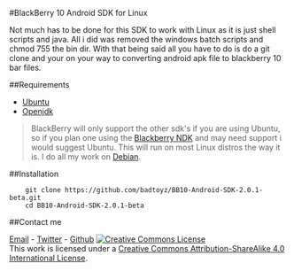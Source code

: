 #BlackBerry 10 Android SDK for Linux

Not much has to be done for this SDK to work with Linux as it is just shell scripts and java. All i did was removed the windows batch scripts and chmod 755 the bin dir. With that being said all you have to do is do a git clone and your on your way to converting android apk file to blackberry 10 bar files.

##Requirements

*	[Ubuntu](http://www.ubuntu.com/)
*	[Openjdk](http://openjdk.java.net/)

>BlackBerry will only support the other sdk's if you are using Ubuntu, so if you plan one using the [Blackberry NDK](http://developer.blackberry.com/native/) and may need support i would suggest Ubuntu. This will run on most Linux distros the way it is. I do all my work on [Debian](http://debian.org). 


##Installation

		git clone https://github.com/badtoyz/BB10-Android-SDK-2.0.1-beta.git
		cd BB10-Android-SDK-2.0.1-beta

		
##Contact me

[Email](mailto:badtoyz@gmail.com) - [Twitter](https://twitter.com/badtoyz) - [Github](https://github.com/badtoyz)
<a rel="license" href="http://creativecommons.org/licenses/by-sa/4.0/"><img alt="Creative Commons License" style="border-width:0" src="http://i.creativecommons.org/l/by-sa/4.0/88x31.png" /></a><br />This work is licensed under a <a rel="license" href="http://creativecommons.org/licenses/by-sa/4.0/">Creative Commons Attribution-ShareAlike 4.0 International License</a>.